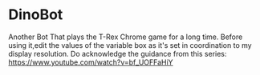 # DinoBot
Another Bot That plays the T-Rex Chrome game for a long time.
Before using it,edit the values of the variable box as it's set in coordination to my display resolution.
Do acknowledge the guidance from this series:
https://www.youtube.com/watch?v=bf_UOFFaHiY
